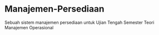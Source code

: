 # Manajemen-Persediaan
Sebuah sistem manajemen persediaan untuk Ujian Tengah Semester Teori Manajemen Operasional
